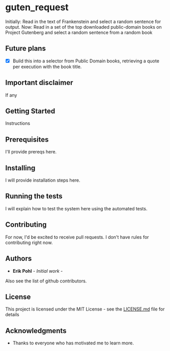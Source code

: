 # guten_request

Initially: Read in the text of Frankenstein and select a random sentence for output.
Now: Read in a set of the top downloaded public-domain books on Project Gutenberg and select a random sentence from a random book
## Future plans

- [X] Build this into a selector from Public Domain books, retrieving a quote per execution with the book title.

## Important disclaimer

If any


## Getting Started

Instructions

## Prerequisites

I'll provide prereqs here.

## Installing

I will provide installation steps here.

## Running the tests

I will explain how to test the system here using the automated tests.

## Contributing

For now, I'd be excited to receive pull requests.  I don't have rules for contributing right now.

## Authors

* **Erik Pohl** - *Initial work* - 

Also see the list of github contributors.

## License

This project is licensed under the MIT License - see the [LICENSE.md](LICENSE.md) file for details

## Acknowledgments

* Thanks to everyone who has motivated me to learn more.
